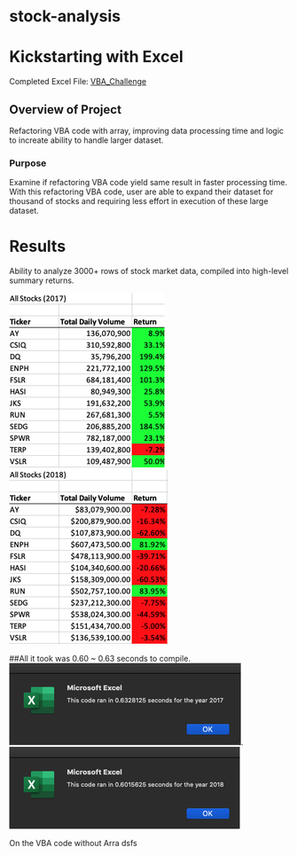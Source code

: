 # stock-analysis

# Kickstarting with Excel
Completed Excel File: [VBA_Challenge](https://github.com/aimeeyen/stock-analysis/blob/main/VBA_Challenge.xlsm)

## Overview of Project
Refactoring VBA code with array, improving data processing time and logic to increate ability to handle larger dataset. 

### Purpose
Examine if refactoring VBA code yield same result in faster processing time. With this refactoring VBA code, user are able to expand their dataset for thousand of stocks and requiring less effort in execution of these large dataset.

# Results

Ability to analyze 3000+ rows of stock market data, compiled into high-level summary returns. 


![2017 Stock Analysis](https://github.com/aimeeyen/stock-analysis/blob/main/Resource/VBA_Challenge_2017.png)  ![2018 Stock Analysis](https://github.com/aimeeyen/stock-analysis/blob/main/Resource/VBA_Challenge_2018.png)

##All it took was 0.60 ~ 0.63 seconds to compile.
![2017 Timer](https://github.com/aimeeyen/stock-analysis/blob/main/Resource/Timer%202017%20Non-Refactored%20Code.png). ![2018 Timer](https://github.com/aimeeyen/stock-analysis/blob/main/Resource/Timer%202018%20Non-Refactored%20Code.png)


On the VBA code without Arra
 dsfs
